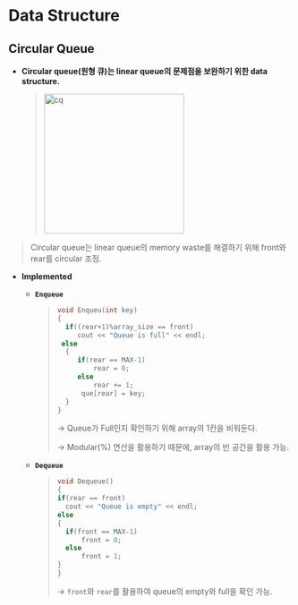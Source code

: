 # Data Structure

## Circular Queue

- **Circular queue(원형 큐)는 linear queue의 문제점을 보완하기 위한 data structure.**

  > <img width="250" alt="cq" src="https://user-images.githubusercontent.com/23169707/79638139-0290c480-81bf-11ea-9a3b-4cd955093a71.png">
>
  > Circular queue는 linear queue의 memory waste를 해결하기 위해 front와 rear를 circular 조정.


- **Implemented**

  * **`Enqueue`**

    > ```c++
    > void Enqueu(int key)
    > {
    > 	if((rear+1)%array_size == front)
    >      cout << "Queue is full" << endl;
    >  else
    > 	{
    >      if(rear == MAX-1)
    >          rear = 0;
    >      else
    >          rear += 1;
    > 		que[rear] = key;
    > 	}
    > }
    > ```
    >
    > → Queue가 Full인지 확인하기 위해 array의 1칸을 비워둔다.
    >
    > → Modular(%) 연산을 활용하기 때문에, array의 빈 공간을 활용 가능.
  
  * **`Dequeue`**
  
    > ```c++
    > void Dequeue()
    > {
    > if(rear == front)
    >   cout << "Queue is empty" << endl;
    > else
    > {
    >   if(front == MAX-1)
    >       front = 0;
    >   else
    >       front = 1;
    > }
    > }
    > ```
    >
    > → `front`와 `rear`를 활용하여 queue의 empty와 full을 확인 가능.
  
  
  
